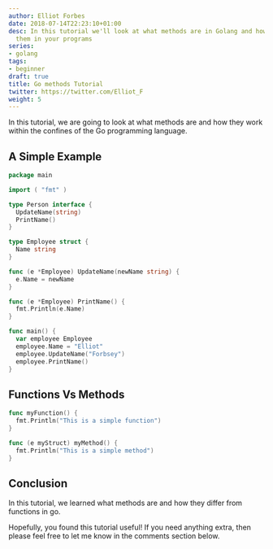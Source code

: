 ```yaml
---
author: Elliot Forbes
date: 2018-07-14T22:23:10+01:00
desc: In this tutorial we'll look at what methods are in Golang and how you can use
  them in your programs
series:
- golang
tags:
- beginner
draft: true
title: Go methods Tutorial
twitter: https://twitter.com/Elliot_F
weight: 5
---
```


In this tutorial, we are going to look at what methods are and how they work within the confines of the Go programming language. 

## A Simple Example

```go
package main

import ( "fmt" )

type Person interface {
  UpdateName(string)
  PrintName()
}

type Employee struct {
  Name string
}

func (e *Employee) UpdateName(newName string) {
  e.Name = newName
}

func (e *Employee) PrintName() {
  fmt.Println(e.Name)
}

func main() {
  var employee Employee
  employee.Name = "Elliot"
  employee.UpdateName("Forbsey")
  employee.PrintName()
}
```

## Functions Vs Methods

```go
func myFunction() {
  fmt.Println("This is a simple function")
}
```

```go
func (e myStruct) myMethod() {
  fmt.Println("This is a simple method")
}
```

## Conclusion

In this tutorial, we learned what methods are and how they differ from functions in go. 

Hopefully, you found this tutorial useful! If you need anything extra, then please feel free to let me know in the comments section below.